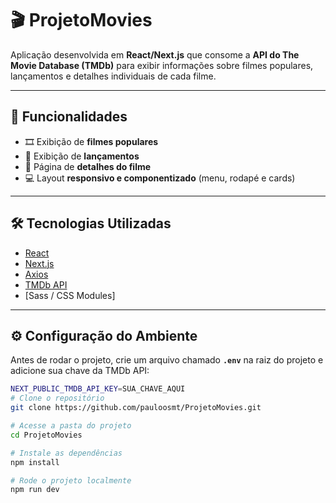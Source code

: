 # 🎬 ProjetoMovies

Aplicação desenvolvida em **React/Next.js** que consome a **API do The Movie Database (TMDb)** para exibir informações sobre filmes populares, lançamentos e detalhes individuais de cada filme.

---

## 🚀 Funcionalidades

- 🎞️ Exibição de **filmes populares**
- 🚀 Exibição de **lançamentos**
- 📖 Página de **detalhes do filme**
- 💻 Layout **responsivo e componentizado** (menu, rodapé e cards)

---

## 🛠️ Tecnologias Utilizadas

- [React](https://reactjs.org/)
- [Next.js](https://nextjs.org/)
- [Axios](https://axios-http.com/)
- [TMDb API](https://developer.themoviedb.org/)
- [Sass / CSS Modules]

---

## ⚙️ Configuração do Ambiente

Antes de rodar o projeto, crie um arquivo chamado **`.env`** na raiz do projeto e adicione sua chave da TMDb API:

```bash
NEXT_PUBLIC_TMDB_API_KEY=SUA_CHAVE_AQUI
# Clone o repositório
git clone https://github.com/pauloosmt/ProjetoMovies.git

# Acesse a pasta do projeto
cd ProjetoMovies

# Instale as dependências
npm install

# Rode o projeto localmente
npm run dev
